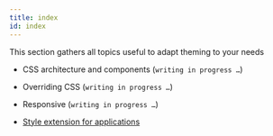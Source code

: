 ```yaml
---
title: index
id: index
---
```

This section gathers all topics useful to adapt theming to your needs

-   CSS architecture and components (`writing in progress …​`)

-   Overriding CSS (`writing in progress …​`)

-   Responsive (`writing in progress …​`)

-   [Style extension for applications](applications)


